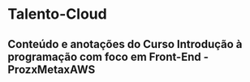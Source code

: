 # Talento-Cloud
## Conteúdo e anotações do Curso Introdução à programação com foco em Front-End - ProzxMetaxAWS
